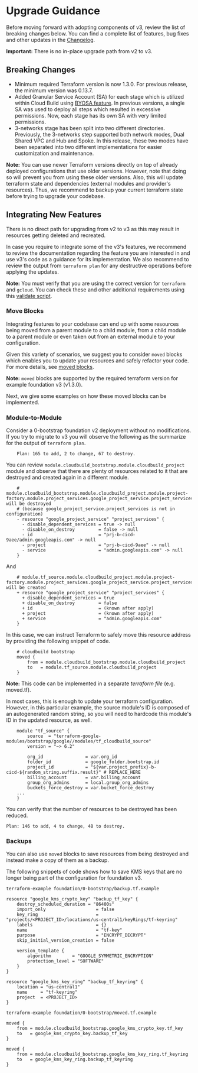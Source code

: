 # Upgrade Guidance
Before moving forward with adopting components of v3, review the list of breaking changes below. You can find a complete list of features, bug fixes and other updates in the [Changelog](https://github.com/terraform-google-modules/terraform-google-enterprise-genai/blob/master/CHANGELOG.md).

**Important:** There is no in-place upgrade path from v2 to v3.

## Breaking Changes

- Minimum required Terraform version is now 1.3.0. For previous release, the minimum version was 0.13.7.
- Added Granular Service Account (SA) for each stage which is utilized within Cloud Build using [BYOSA feature](https://cloud.google.com/build/docs/securing-builds/configure-user-specified-service-accounts). In previous versions, a single SA was used to deploy all steps which resulted in excessive permissions. Now, each stage has its own SA with very limited permissions.
- 3-networks stage has been split into two different directories. Previously, the 3-networks step supported both network modes, Dual Shared VPC and Hub and Spoke. In this release, these two modes have been separated into two different implementations for easier customization and maintenance.

**Note:** You can use newer Terraform versions directly on top of already deployed configurations that use older versions. However, note that doing so will prevent you from using these older versions. Also, this will update terraform state and dependencies (external modules and provider's resources). Thus, we recommend to backup your current terraform state before trying to upgrade your codebase.

## Integrating New Features

There is no direct path for upgrading from v2 to v3 as this may result in resources getting deleted and recreated.

In case you require to integrate some of the v3's features, we recommend to review the documentation regarding the feature you are interested in and use v3's code as a guidance for its implementation. We also recommend to review the output from `terraform plan` for any destructive operations before applying the updates.

**Note:** You must verify that you are using the correct version for `terraform` and `gcloud`. You can check these and other additional requirements using this [validate script](https://github.com/terraform-google-modules/terraform-google-enterprise-genai/blob/master/scripts/validate-requirements.sh).

### Move Blocks

Integrating features to your codebase can end up with some resources being moved from a parent module to a child module, from a child module to a parent module or even taken out from an external module to your configuration.

Given this variety of scenarios, we suggest you to consider `moved` blocks which enables you to update your resources and safely refactor your code. For more details, see [moved blocks](https://developer.hashicorp.com/terraform/tutorials/configuration-language/move-config).

**Note:** `moved` blocks are supported by the required terraform version for example foundation v3 (v1.3.0).

Next, we give some examples on how these moved blocks can be implemented.

### Module-to-Module

Consider a 0-bootstrap foundation v2 deployment without no modifications. If you try to migrate to v3 you will observe the following as the summarize for the output of `terraform plan`.

```hcl
    Plan: 165 to add, 2 to change, 67 to destroy.
```

You can review `module.cloudbuild_bootstrap.module.cloudbuild_project` module and observe that there are plenty of resources related to it that are destroyed and created again in a different module.

```hcl
    # module.cloudbuild_bootstrap.module.cloudbuild_project.module.project-factory.module.project_services.google_project_service.project_services["admin.googleapis.com"] will be destroyed
    # (because google_project_service.project_services is not in configuration)
    - resource "google_project_service" "project_services" {
      - disable_dependent_services = true -> null
      - disable_on_destroy         = false -> null
      - id                         = "prj-b-cicd-9aee/admin.googleapis.com" -> null
      - project                    = "prj-b-cicd-9aee" -> null
      - service                    = "admin.googleapis.com" -> null
    }
```

And

```hcl
    # module.tf_source.module.cloudbuild_project.module.project-factory.module.project_services.google_project_service.project_services["admin.googleapis.com"] will be created
    + resource "google_project_service" "project_services" {
      + disable_dependent_services = true
      + disable_on_destroy         = false
      + id                         = (known after apply)
      + project                    = (known after apply)
      + service                    = "admin.googleapis.com"
    }
```

In this case, we can instruct Terraform to safely move this resource address by providing the following snippet of code.

```hcl
    # cloudbuild bootstrap
    moved {
        from = module.cloudbuild_bootstrap.module.cloudbuild_project
        to   = module.tf_source.module.cloudbuild_project
    }
```

**Note:** This code can be implemented in a separate *terraform file* (e.g. moved.tf).

In most cases, this is enough to update your terraform configuration. However, in this particular example, the source module's ID is composed of an autogenerated random string, so you will need to hardcode this module's ID in the updated resource, as well.

```hcl
    module "tf_source" {
        source  = "terraform-google-modules/bootstrap/google//modules/tf_cloudbuild_source"
        version = "~> 6.2"

        org_id                = var.org_id
        folder_id             = google_folder.bootstrap.id
        project_id            = "${var.project_prefix}-b-cicd-${random_string.suffix.result}" # REPLACE_HERE
        billing_account       = var.billing_account
        group_org_admins      = local.group_org_admins
        buckets_force_destroy = var.bucket_force_destroy
    ...
    }
```

You can verify that the number of resources to be destroyed has been reduced.

    Plan: 146 to add, 4 to change, 48 to destroy.

### Backups

You can also use `moved` blocks to save resources from being destroyed and instead make a copy of them as a backup.

The following snippets of code shows how to save KMS keys that  are no longer being part of the configuration for foundation v3.

```hcl
terraform-example foundation/0-bootstrap/backup.tf.example

resource "google_kms_crypto_key" "backup_tf_key" {
    destroy_scheduled_duration = "86400s"
    import_only                   = false
    key_ring                      = "projects/<PROJECT_ID>/locations/us-central1/keyRings/tf-keyring"
    labels                        = {}
    name                          = "tf-key"
    purpose                       = "ENCRYPT_DECRYPT"
    skip_initial_version_creation = false

    version_template {
        algorithm        = "GOOGLE_SYMMETRIC_ENCRYPTION"
        protection_level = "SOFTWARE"
    }
}

resource "google_kms_key_ring" "backup_tf_keyring" {
    location = "us-central1"
    name     = "tf-keyring"
    project  = <PROJECT_ID>
}
```

```hcl
terraform-example foundation/0-bootstrap/moved.tf.example

moved {
    from = module.cloudbuild_bootstrap.google_kms_crypto_key.tf_key
    to   = google_kms_crypto_key.backup_tf_key
}

moved {
    from = module.cloudbuild_bootstrap.google_kms_key_ring.tf_keyring
    to   = google_kms_key_ring.backup_tf_keyring
}
```
